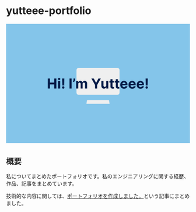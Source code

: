 # yutteee-portfolio

![サムネイル画像：白いPCのアイコンに、「Hi!I'm Yutteee!」というテキストが重なっている。](/public/portfolio.png)

## 概要

私についてまとめたポートフォリオです。私のエンジニアリングに関する経歴、作品、記事をまとめています。

技術的な内容に関しては、[ポートフォリオを作成しました。](https://yutteee.pages.dev/posts/post-1/)という記事にまとめました。
